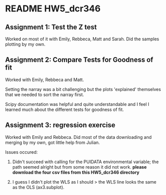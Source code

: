 # README HW5_dcr346

## Assignment 1: Test the Z test
Worked on most of it with Emily, Rebbeca, Matt and Sarah. Did the samples plotting by my own.

## Assignment 2: Compare Tests for Goodness of fit
Worked with Emily, Rebbeca and Matt. 

Setting the narray was a bit challenging but the plots 'explained' themselves that we needed to sort the narray first.

Scipy documentation was helpful and quite understandable and I feel I learned much about the different tests for goodness of fit.

## Assignment 3: regression exercise
Worked with Emily and Rebbeca. 
Did most of the data downloading and merging by my own, got little help from Julian.

Issues occured:

1. Didn't succeed with calling for the PUIDATA environmental variable; the path seemed alright but from some reason it did not work. **please download the four csv files from this HW5_dcr346 directory**

2. I guess I didn't plot the WLS as I should > the WLS line looks the same as the OLS (ax3.subplot).

